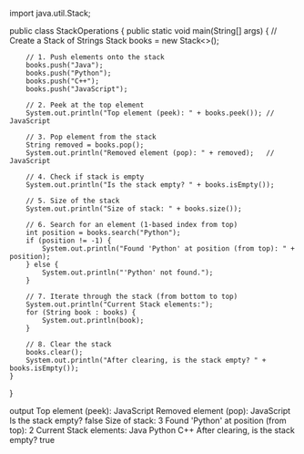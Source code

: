import java.util.Stack;

public class StackOperations {
    public static void main(String[] args) {
        // Create a Stack of Strings
        Stack<String> books = new Stack<>();

        // 1. Push elements onto the stack
        books.push("Java");
        books.push("Python");
        books.push("C++");
        books.push("JavaScript");

        // 2. Peek at the top element
        System.out.println("Top element (peek): " + books.peek()); // JavaScript

        // 3. Pop element from the stack
        String removed = books.pop();
        System.out.println("Removed element (pop): " + removed);   // JavaScript

        // 4. Check if stack is empty
        System.out.println("Is the stack empty? " + books.isEmpty());

        // 5. Size of the stack
        System.out.println("Size of stack: " + books.size());

        // 6. Search for an element (1-based index from top)
        int position = books.search("Python");
        if (position != -1) {
            System.out.println("Found 'Python' at position (from top): " + position);
        } else {
            System.out.println("'Python' not found.");
        }

        // 7. Iterate through the stack (from bottom to top)
        System.out.println("Current Stack elements:");
        for (String book : books) {
            System.out.println(book);
        }

        // 8. Clear the stack
        books.clear();
        System.out.println("After clearing, is the stack empty? " + books.isEmpty());
    }
}


output
Top element (peek): JavaScript
Removed element (pop): JavaScript
Is the stack empty? false
Size of stack: 3
Found 'Python' at position (from top): 2
Current Stack elements:
Java
Python
C++
After clearing, is the stack empty? true
